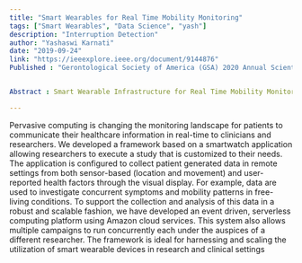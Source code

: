 ```yaml
---
title: "Smart Wearables for Real Time Mobility Monitoring"
tags: ["Smart Wearables", "Data Science", "yash"]
description: "Interruption Detection"
author: "Yashaswi Karnati"
date: "2019-09-24"
link: "https://ieeexplore.ieee.org/document/9144876"
Published : "Gerontological Society of America (GSA) 2020 Annual Scientific Meeting"


Abstract : Smart Wearable Infrastructure for Real Time Mobility Monitoring

---
```


Pervasive computing is changing the monitoring landscape for patients to communicate their healthcare information in real-time to clinicians and researchers. We developed a framework based on a smartwatch application allowing researchers to execute a study that is customized to their needs. The application is configured to collect patient generated data in remote settings from both sensor-based (location and movement) and user-reported health factors through the visual display. For example, data are used to investigate concurrent symptoms and mobility patterns in free-living conditions. To support the collection and analysis of this data in a robust and scalable fashion, we have developed an event driven, serverless computing platform using Amazon cloud services. This system also allows multiple campaigns to run concurrently each under the auspices of a different researcher. The framework is ideal for harnessing and scaling the utilization of smart wearable devices in research and clinical settings
